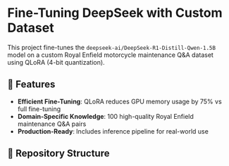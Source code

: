 # Fine-Tuning DeepSeek with Custom Dataset


This project fine-tunes the `deepseek-ai/DeepSeek-R1-Distill-Qwen-1.5B` model on a custom Royal Enfield motorcycle maintenance Q&A dataset using QLoRA (4-bit quantization).

## 🚀 Features
- **Efficient Fine-Tuning**: QLoRA reduces GPU memory usage by 75% vs full fine-tuning
- **Domain-Specific Knowledge**: 100 high-quality Royal Enfield maintenance Q&A pairs
- **Production-Ready**: Includes inference pipeline for real-world use

## 📂 Repository Structure
